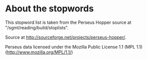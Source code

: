 About the stopwords
===============

This stopword list is taken from the Perseus Hopper source at "/sgml/reading/build/stoplists".

Source at <http://sourceforge.net/projects/perseus-hopper/>.

Perseus data licensed under  the Mozilla Public License 1.1 (MPL 1.1) (<http://www.mozilla.org/MPL/1.1/>)
